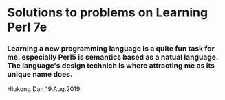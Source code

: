 # Solutions to problems on Learning Perl 7e

### Learning a new programming language is a quite fun task for me. especially Perl5 is semantics based as a natual language. The language's design technich is where attracting me as its unique name does.


Hiukong Dan
19.Aug.2019